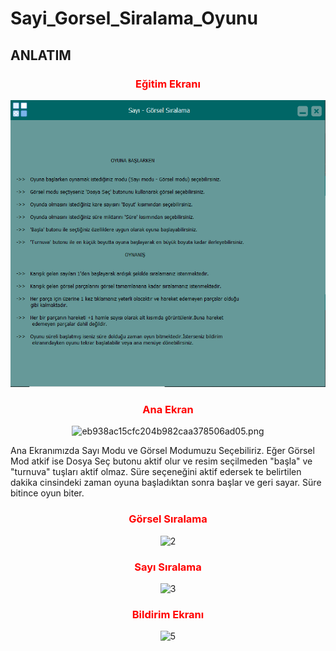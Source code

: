 # Sayi_Gorsel_Siralama_Oyunu

## ANLATIM



<h3 align="center" style="color:Red;">Eğitim Ekranı</h3>

<p align="center" >
<img src="https://github.com/mboyr4z/Sayi_Gorsel_Siralama_Oyunu/blob/main/readmePhotos/egitimEkrani.PNG?raw=true" alt="4" border="0">
</p>

<h3 align="center" style="color:Red;">Ana Ekran</h3>

<p align="center" >
<img src="https://www.resimyukle.org/images/2021/04/13/eb938ac15cfc204b982caa378506ad05.png" alt="eb938ac15cfc204b982caa378506ad05.png" border="0">
</p>

Ana Ekranımızda Sayı Modu ve Görsel Modumuzu Seçebiliriz. 
Eğer Görsel Mod atkif ise Dosya Seç butonu aktif olur ve resim seçilmeden "başla" ve "turnuva" tuşları aktif olmaz.
Süre seçeneğini aktif edersek te belirtilen dakika cinsindeki zaman oyuna başladıktan sonra başlar ve geri sayar. Süre bitince oyun biter.

<h3 align="center" style="color:Red;">Görsel Sıralama</h3>

<p align="center" >
<img src="https://www.resimyukle.org/images/2021/04/13/c973f357586152e7a0bfb25e9c6874e9.png" alt="2" border="0">
</p>


<h3 align="center" style="color:Red;">Sayı Sıralama</h3>

<p align="center" >
<img src="https://www.resimyukle.org/images/2021/04/13/8d4e3ad956819baaff8e652bcee35771.png" alt="3" border="0">
</p>



<h3 align="center" style="color:Red;">Bildirim Ekranı</h3>
<p align="center" >
<img src="https://www.resimyukle.org/images/2021/04/13/973feeed8d8900c952641a530a3277d7.png" alt="5" border="0">

</p>




